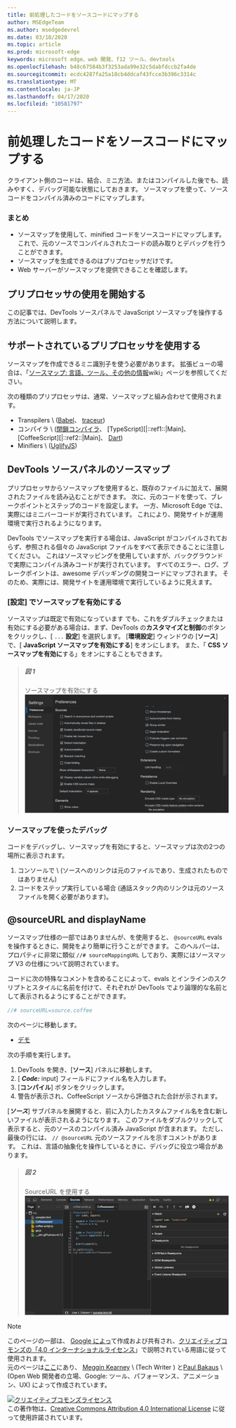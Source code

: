 ```yaml
---
title: 前処理したコードをソースコードにマップする
author: MSEdgeTeam
ms.author: msedgedevrel
ms.date: 03/18/2020
ms.topic: article
ms.prod: microsoft-edge
keywords: microsoft edge、web 開発、f12 ツール、devtools
ms.openlocfilehash: b48c67584b3f3253ada99e32c5dabfdccb2fa4de
ms.sourcegitcommit: ecdc4287fa25a18cb4ddcaf43fcce3b396c3314c
ms.translationtype: MT
ms.contentlocale: ja-JP
ms.lasthandoff: 04/17/2020
ms.locfileid: "10581797"
---
```

<!-- Copyright Meggin Kearney and Paul Bakaus

   Licensed under the Apache License, Version 2.0 (the "License");
   you may not use this file except in compliance with the License.
   You may obtain a copy of the License at

       https://www.apache.org/licenses/LICENSE-2.0

   Unless required by applicable law or agreed to in writing, software
   distributed under the License is distributed on an "AS IS" BASIS,
   WITHOUT WARRANTIES OR CONDITIONS OF ANY KIND, either express or implied.
   See the License for the specific language governing permissions and
   limitations under the License.  -->  





# 前処理したコードをソースコードにマップする   




クライアント側のコードは、結合、ミニ方法、またはコンパイルした後でも、読みやすく、デバッグ可能な状態にしておきます。  ソースマップを使って、ソースコードをコンパイル済みのコードにマップします。  

### まとめ  

*   ソースマップを使用して、minified コードをソースコードにマップします。 これで、元のソースでコンパイルされたコードの読み取りとデバッグを行うことができます。  
*   ソースマップを生成できるのはプリプロセッサだけです。  
*   Web サーバーがソースマップを提供できることを確認します。  

<!--todo: add link to preprocessors capable of producing Source Maps when section is available -->  
<!--[]: /web/tools/setup/setup-preprocessors?#supported_preprocessors ""  -->  

## プリプロセッサの使用を開始する  

この記事では、DevTools ソースパネルで JavaScript ソースマップを操作する方法について説明します。  <!--For a first overview of what preprocessors are, how each may help, and how Source Maps work; see Set Up CSS & JS Preprocessors.  -->  

<!--todo: add link to Set Up CSS & JS Preprocessors when section is available -->  
<!--[]: /web/tools/setup/setup-preprocessors#debugging-and-editing-preprocessed-content ""  -->  

## サポートされているプリプロセッサを使用する  

ソースマップを作成できるミニ識別子を使う必要があります。  <!--For the most popular options, see the preprocessor support section.  -->  拡張ビューの場合は、「[ソースマップ: 言語、ツール、その他の情報][GitHubWikiSourceMapsLanguagesTools]wiki」ページを参照してください。  

<!--todo: add link to see the preprocessor support section when section is available -->  
<!--[]: /web/tools/setup/setup-preprocessors?#supported_preprocessors ""  -->  

次の種類のプリプロセッサは、通常、ソースマップと組み合わせて使用されます。  

*   Transpilers \ ([Babel][BabelJS]、 [traceur][GitHubWikiGoogleTraceurCompiler]\)  
*   コンパイラ \ ([閉鎖コンパイラ][GitHubGoogleClosureCompiler]、 [TypeScript][|::ref1::|Main]、 [CoffeeScript][|::ref2::|Main]、 [Dart][DartMain]\)  
*   Minifiers \ ([UglifyJS][GitHubMishooUglifyJS]\)  

## DevTools ソースパネルのソースマップ  

プリプロセッサからソースマップを使用すると、既存のファイルに加えて、展開されたファイルを読み込むことができます。  次に、元のコードを使って、ブレークポイントとステップのコードを設定します。  一方、Microsoft Edge では、実際にはミニバーコードが実行されています。 これにより、開発サイトが運用環境で実行されるようになります。  

DevTools でソースマップを実行する場合は、JavaScript がコンパイルされておらず、参照される個々の JavaScript ファイルをすべて表示できることに注意してください。  これはソースマッピングを使用していますが、バックグラウンドで実際にコンパイル済みコードが実行されています。  すべてのエラー、ログ、ブレークポイントは、awesome デバッギングの開発コードにマップされます。  そのため、実際には、開発サイトを運用環境で実行しているように見えます。  

### [設定] でソースマップを有効にする  

ソースマップは既定で有効になっています <!--\(as of Microsoft Edge 39\)-->でも、これをダブルチェックまたは有効にする必要がある場合は、まず、DevTools の**カスタマイズと制御**のボタンをクリックし、[ `...` **設定**] を選択します。  [**環境設定**] ウィンドウの [**ソース**] で、[ **JavaScript ソースマップを有効にする**] をオンにします。  また、「 **CSS ソースマップを有効に**する」をオンにすることもできます。  

> ##### 図 1  
> ソースマップを有効にする  
> ![ソースマップを有効にする][ImageSourceMaps]  

### ソースマップを使ったデバッグ  

コードをデバッグし、ソースマップを有効にすると、ソースマップは次の2つの場所に表示されます。  

1.  コンソールで \ (ソースへのリンクは元のファイルであり、生成されたものではありません)  
1.  コードをステップ実行している場合 (通話スタック内のリンクは元のソースファイルを開く必要があります)。  

<!--todo: add link to debugging your code when section is available -->  
<!--[DebugBreakpointsStepCode]: https://docs.microsoft.com/microsoft-edge/devtools-guide-chromium/debug/breakpoints/step-code ""  -->  

## @sourceURL and displayName  

ソースマップ仕様の一部ではありませんが、を使用すると、 `@sourceURL` evals を操作するときに、開発をより簡単に行うことができます。  このヘルパーは、プロパティに非常に類似 `//# sourceMappingURL` しており、実際にはソースマップ V3 の仕様について説明されています。  

コードに次の特殊なコメントを含めることによって、evals とインラインのスクリプトとスタイルに名前を付けて、それぞれが DevTools でより論理的な名前として表示されるようにすることができます。  

```javascript
//# sourceURL=source.coffee
```  

次のページに移動します。  

*   [デモ][CssNinjaDemoSourceMapping]

次の手順を実行します。  

1.  DevTools を開き、[**ソース**] パネルに移動します。  
1.  [ **_Code:_** input] フィールドにファイル名を入力します。  
1.  [**コンパイル**] ボタンをクリックします。  
1.  警告が表示され、CoffeeScript ソースから評価された合計が示されます。  

[**_ソース_**] サブパネルを展開すると、前に入力したカスタムファイル名を含む新しいファイルが表示されるようになります。  このファイルをダブルクリックして表示すると、元のソースのコンパイル済み JavaScript が含まれます。  ただし、最後の行には、 `// @sourceURL` 元のソースファイルを示すコメントがあります。  これは、言語の抽象化を操作しているときに、デバッグに役立つ場合があります。  

> ##### 図 2
> SourceURL を使用する  
> ![SourceURL を使用する][ImageCoffeeScript]  

<!--## Feedback   -->  



<!-- image links -->  

[ImageSourceMaps]: /microsoft-edge/devtools-guide-chromium/media/javascript-settings-preferences-sources-enable-javascript-source-maps.msft.png "図 1: ソースマップを有効にする"  
[ImageCoffeeScript]: /microsoft-edge/devtools-guide-chromium/media/javascript-sources-page-coffeeeeeeee.msft.png "図 2: sourceURL を使用する"  

<!-- links -->  

[BabelJS]: https://babeljs.io "Babel は JavaScript コンパイラです"  
[CoffeeScriptMain]: https://coffeescript.org "CoffeeScript"  
[CssNinjaDemoSourceMapping]: https://www.thecssninja.com/demo/source_mapping/compile.html "# SourceURL eval の簡単な例"  
[DartMain]: https://www.dartlang.org "Dart プログラミング言語"  
[GitHubGoogleClosureCompiler]: https://github.com/google/closure-compiler "google/クロージャ-コンパイラ |GitHub"  
[GitHubMishooUglifyJS]: https://github.com/mishoo/UglifyJS "mishoo/UglifyJS |GitHub"  
[GitHubWikiSourceMapsLanguagesTools]: https://github.com/ryanseddon/source-map/wiki/Source-maps:-languages,-tools-and-other-info "ソースマップ: 言語、ツール、その他の情報 |GitHub wiki"  
[GitHubWikiGoogleTraceurCompiler]: https://github.com/google/traceur-compiler/wiki/Getting-Started "はじめに-google/traceur-compiler |GitHub wiki"  
[TypeScriptMain]: https://www.typescriptlang.org "TypeScript"  

> [!NOTE]
> このページの一部は、 [Google によっ][GoogleSitePolicies]て作成および共有され、[クリエイティブコモンズの「4.0 インターナショナルライセンス][CCA4IL]」で説明されている用語に従って使用されます。  
> 元のページは[ここ](https://developers.google.com/web/tools/chrome-devtools/javascript/source-maps)にあり、 [Meggin Kearney][MegginKearney] \ (Tech Writer \) と[Paul Bakaus][PaulBakaus] \ (Open Web 開発者の立場、Google: ツール、パフォーマンス、アニメーション、UX) によって作成されています。  

[![クリエイティブコモンズライセンス][CCby4Image]][CCA4IL]  
この著作物は、[Creative Commons Attribution 4.0 International License][CCA4IL] に従って使用許諾されています。  

[CCA4IL]: https://creativecommons.org/licenses/by/4.0  
[CCby4Image]: https://i.creativecommons.org/l/by/4.0/88x31.png  
[GoogleSitePolicies]: https://developers.google.com/terms/site-policies  
[KayceBasques]: https://developers.google.com/web/resources/contributors/kaycebasques  
[MegginKearney]: https://developers.google.com/web/resources/contributors/megginkearney  
[PaulBakaus]: https://developers.google.com/web/resources/contributors/pbakaus  
